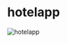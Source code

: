 # hotelapp
![hotelapp](https://github.com/user-attachments/assets/313aeaf8-c454-44ca-9b70-2ac1b2a62928)
